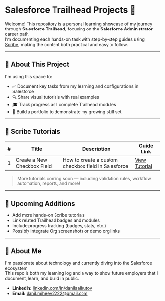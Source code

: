 # Salesforce Trailhead Projects 🚀

Welcome! This repository is a personal learning showcase of my journey through **Salesforce Trailhead**, focusing on the **Salesforce Administrator** career path.  
I’m documenting each hands-on task with step-by-step guides using [Scribe](https://scribehow.com/), making the content both practical and easy to follow.

---

## 🧭 About This Project

I'm using this space to:

- ✅ Document key tasks from my learning and configurations in Salesforce
- 🔍 Share visual tutorials with real examples
- 🎓 Track progress as I complete Trailhead modules
- 📌 Build a portfolio to demonstrate my growing skill set


---

## 📂 Scribe Tutorials

| # | Title                          | Description                                  | Guide Link |
|---|--------------------------------|----------------------------------------------|------------|
| 1 | Create a New Checkbox Field    | How to create a custom checkbox field in Salesforce | [View Tutorial](https://scribehow.com/shared/Create_a_New_Checkbox_Field_in_Salesforce__U32S8NM6TCSra90WvxROaA) |

> More tutorials coming soon — including validation rules, workflow automation, reports, and more!

---

## 🎯 Upcoming Additions

- Add more hands-on Scribe tutorials
- Link related Trailhead badges and modules
- Include progress tracking (badges, stats, etc.)
- Possibly integrate Org screenshots or demo org links

---

## 💼 About Me

I'm passionate about technology and currently diving into the Salesforce ecosystem.  
This repo is both my learning log and a way to show future employers that I document, learn, and build in public.

- **LinkedIn:** [linkedin.com/in/danilaalbutov](https://www.linkedin.com/in/danilaalbutov/)
- **Email:** danil.miheev2222@gmail.com

